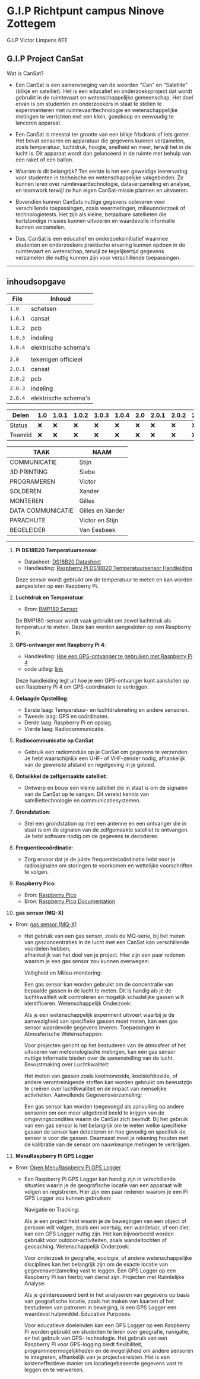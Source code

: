# G.I.P Richtpunt campus Ninove Zottegem
G.I.P Victor Limpens 6EE


## **G.I.P Project CanSat**

Wat is CanSat?

- Een CanSat is een samenvoeging van de woorden "Can" en "Satellite" (blikje en satelliet). Het is een educatief en onderzoeksproject dat wordt gebruikt in de ruimtevaart en wetenschappelijke gemeenschap. Het doel ervan is om studenten en onderzoekers in staat te stellen te experimenteren met ruimtevaarttechnologie en wetenschappelijke metingen te verrichten met een klein, goedkoop en eenvoudig te lanceren apparaat.

- Een CanSat is meestal ter grootte van een blikje frisdrank of iets groter. Het bevat sensoren en apparatuur die gegevens kunnen verzamelen, zoals temperatuur, luchtdruk, hoogte, snelheid en meer, terwijl het in de lucht is. Dit apparaat wordt dan gelanceerd in de ruimte met behulp van een raket of een ballon.

- Waarom is dit belangrijk? Ten eerste is het een geweldige leerervaring voor studenten in technische en wetenschappelijke vakgebieden. Ze kunnen leren over ruimtevaarttechnologie, dataverzameling en analyse, en teamwork terwijl ze hun eigen CanSat-missie plannen en uitvoeren.

- Bovendien kunnen CanSats nuttige gegevens opleveren voor verschillende toepassingen, zoals weermetingen, milieuonderzoek of technologietests. Het zijn als kleine, betaalbare satellieten die kortstondige missies kunnen uitvoeren en waardevolle informatie kunnen verzamelen.

- Dus, CanSat is een educatief en onderzoeksinitiatief waarmee studenten en onderzoekers praktische ervaring kunnen opdoen in de ruimtevaart en wetenschap, terwijl ze tegelijkertijd gegevens verzamelen die nuttig kunnen zijn voor verschillende toepassingen.

****

## inhoudsopgave
<a name="inhoudsopgave"></a>

| File      | Inhoud                 |
|    ---    |          ---           |
| `1.0`     | schetsen               |
| `1.0.1`   |  cansat                |
| `1.0.2`   |  pcb                   |
| `1.0.3`   |  indeling              |
| `1.0.4`   |  elektrische schema's  |
|           |                        |
| `2.0`     | tekenigen officieel    |
| `2.0.1`   | cansat                 |
| `2.0.2`   | pcb                    |
| `2.0.3`   | indeling               |
| `2.0.4`   | elektrische schema's   |


   Delen    | 1.0 | 1.0.1 | 1.0.2 | 1.0.3 | 1.0.4 | 2.0 | 2.0.1 | 2.0.2 | 2.0.3 | 2.0.4 
   ---      | --- | ---   | ---   |---    |---    | --- |---    |---    |---    |--- 
   Status   |❌|❌|❌|❌|❌|❌|❌|❌|❌|❌ 
   Teamlid   |❌|❌|❌|❌|❌|❌|❌|❌|❌|❌ 


|TAAK|	NAAM |
|    ---    |          ---           |
|COMMUNICATIE|	Stijn |
|3D PRINTING|	Siebe|
|PROGRAMEREN|	Victor|
|SOLDEREN|	Xander|
|MONTEREN|	Gilles|
|DATA COMMUNICATIE|	Gilles en Xander|
|PARACHUTE|	Victor en Stijn|
|BEGELEIDER|	Van Eesbeek|

   

****

1. **PI DS18B20 Temperatuursensor**:
   - Datasheet: [DS18B20 Datasheet](https://www.digikey.be/en/htmldatasheets/production/1668/0/0/1/ds18b20z-t-r)
   - Handleiding: [Raspberry Pi DS18B20 Temperatuursensor Handleiding](https://www.circuitbasics.com/raspberry-pi-ds18b20-temperature-sensor-tutorial/)
   
   Deze sensor wordt gebruikt om de temperatuur te meten en kan worden aangesloten op een Raspberry Pi.

2. **Luchtdruk en Temperatuur**:
   - Bron: [BMP180 Sensor](https://raspberrytips.nl/bmp180/)
   
   De BMP180-sensor wordt vaak gebruikt om zowel luchtdruk als temperatuur te meten. Deze kan worden aangesloten op een Raspberry Pi.

3. **GPS-ontvanger met Raspberry Pi 4**:
   - Handleiding: [Hoe een GPS-ontvanger te gebruiken met Raspberry Pi 4](https://maker.pro/raspberry-pi/tutorial/how-to-use-a-gps-receiver-with-raspberry-pi-4)
   - code uitleg: [link](https://microcontrollerslab.com/neo-6m-gps-module-raspberry-pi-pico-micropython/)

   Deze handleiding legt uit hoe je een GPS-ontvanger kunt aansluiten op een Raspberry Pi 4 om GPS-coördinaten te verkrijgen.

4. **Gelaagde Opstelling**:
     - Eerste laag: Temperatuur- en luchtdrukmeting en andere sensoren.
     - Tweede laag: GPS en coördinaten.
     - Derde laag: Raspberry Pi en opslag.
     - Vierde laag: Radiocommunicatie.

5. **Radiocommunicatie op CanSat**:
   - Gebruik een radiomodule op je CanSat om gegevens te verzenden. Je hebt waarschijnlijk een UHF- of VHF-zender nodig, afhankelijk van de gewenste afstand en regelgeving in je gebied.

6. **Ontwikkel de zelfgemaakte satelliet**:
   - Ontwerp en bouw een kleine satelliet die in staat is om de signalen van de CanSat op te vangen. Dit vereist kennis van satelliettechnologie en communicatiesystemen.

7. **Grondstation**:
   - Stel een grondstation op met een antenne en een ontvanger die in staat is om de signalen van de zelfgemaakte satelliet te ontvangen. Je hebt software nodig om de gegevens te decoderen.

8. **Frequentiecoördinatie**:
   - Zorg ervoor dat je de juiste frequentiecoördinatie hebt voor je radiosignalen om storingen te voorkomen en wettelijke voorschriften te volgen.

9. **Raspberry Pico**:
   - Bron: [Raspberry Pico](https://picockpit.com/raspberry-pi/nl/alles-over-de-raspberry-pi-pico/)
   - Bron: [Raspberry Pico Documentation](https://www.raspberrypi.com/documentation/microcontrollers/raspberry-pi-pico.html)

10. **gas sensor (MQ-X)**
   - Bron: [gas sensor (MQ-X)](https://tutorials-raspberrypi.com/configure-and-read-out-the-raspberry-pi-gas-sensor-mq-x/)
     - Het gebruik van een gas sensor, zoals de MQ-serie, bij het meten van gasconcentraties in de lucht met een CanSat kan verschillende voordelen hebben,              
       afhankelijk van het doel van je project. Hier zijn een paar redenen waarom je een gas sensor zou kunnen overwegen:
   
       Veiligheid en Milieu-monitoring:

       Een gas sensor kan worden gebruikt om de concentratie van bepaalde gassen in de lucht te meten. Dit is handig als je de luchtkwaliteit wilt controleren en                  mogelijk schadelijke gassen wilt identificeren.
       Wetenschappelijk Onderzoek:

       Als je een wetenschappelijk experiment uitvoert waarbij je de aanwezigheid van specifieke gassen moet meten, kan een gas sensor waardevolle gegevens leveren.
       Toepassingen in Atmosferische Wetenschappen:

       Voor projecten gericht op het bestuderen van de atmosfeer of het uitvoeren van meteorologische metingen, kan een gas sensor nuttige informatie bieden over de               samenstelling van de lucht.
       Bewustmaking over Luchtkwaliteit:

       Het meten van gassen zoals koolmonoxide, koolstofdioxide, of andere verontreinigende stoffen kan worden gebruikt om bewustzijn te creëren over luchtkwaliteit en de         impact van menselijke activiteiten.
       Aanvullende Gegevensverzameling:

       Een gas sensor kan worden toegevoegd als aanvulling op andere sensoren om een meer uitgebreid beeld te krijgen van de omgevingscondities waarin de CanSat zich              bevindt.
       Bij het gebruik van een gas sensor is het belangrijk om te weten welke specifieke gassen de sensor kan detecteren en hoe gevoelig en specifiek de sensor is voor die        gassen. Daarnaast moet je rekening houden met de kalibratie van de sensor om nauwkeurige metingen te verkrijgen.


11. **MenuRaspberry Pi GPS Logger**
   - Bron: [Open MenuRaspberry Pi GPS Logger](https://www.instructables.com/Raspberry-Pi-GPS-Logger/)
     - Een Raspberry Pi GPS Logger kan handig zijn in verschillende situaties waarin je de geografische locatie van een apparaat wilt volgen en registreren. Hier zijn een         paar redenen waarom je een Pi GPS Logger zou kunnen gebruiken:

       Navigatie en Tracking:

       Als je een project hebt waarin je de bewegingen van een object of persoon wilt volgen, zoals een voertuig, een wandelaar, of een dier, kan een GPS Logger nuttig            zijn. Het kan bijvoorbeeld worden gebruikt voor outdoor-activiteiten, zoals wandeltochten of geocaching.
       Wetenschappelijk Onderzoek:

       Voor onderzoek in geografie, ecologie, of andere wetenschappelijke disciplines kan het belangrijk zijn om de exacte locatie van gegevensverzameling vast te leggen.         Een GPS Logger op een Raspberry Pi kan hierbij van dienst zijn.
       Projecten met Ruimtelijke Analyse:

       Als je geïnteresseerd bent in het analyseren van gegevens op basis van geografische locatie, zoals het maken van kaarten of het bestuderen van patronen in beweging,        is een GPS Logger een waardevol hulpmiddel.
       Educative Purposes:

       Voor educatieve doeleinden kan een GPS Logger op een Raspberry Pi worden gebruikt om studenten te leren over geografie, navigatie, en het gebruik van GPS-                  technologie.
       Het gebruik van een Raspberry Pi voor GPS-logging biedt flexibiliteit, programmeermogelijkheden en de mogelijkheid om andere sensoren te integreren, afhankelijk van        je projectvereisten. Het is een kosteneffectieve manier om locatiegebaseerde gegevens vast te leggen en te verwerken.
